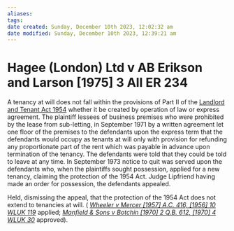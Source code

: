 ```yaml
---
aliases: 
tags: 
date created: Sunday, December 10th 2023, 12:02:32 am
date modified: Sunday, December 10th 2023, 12:39:21 am
---
```


# Hagee (London) Ltd v AB Erikson and Larson [1975] 3 All ER 234

A tenancy at will does not fall within the provisions of Part II of the [Landlord and Tenant Act 1954](https://uk.westlaw.com/Document/I609AB1B0E42311DAA7CF8F68F6EE57AB/View/FullText.html?originationContext=document&transitionType=DocumentItem&ppcid=0d8391a6c2054da4a27c964c172dca64&contextData=(sc.Default)) whether it be created by operation of law or express agreement. The plaintiff lessees of business premises who were prohibited by the lease from sub-letting, in September 1971 by a written agreement let one floor of the premises to the defendants upon the express term that the defendants would occupy as tenants at will only with provision for refunding any proportionate part of the rent which was payable in advance upon termination of the tenancy. The defendants were told that they could be told to leave at any time. In September 1973 notice to quit was served upon the defendants who, when the plaintiffs sought possession, applied for a new tenancy, claiming the protection of the 1954 Act. Judge Lipfriend having made an order for possession, the defendants appealed.

Held, dismissing the appeal, that the protection of the 1954 Act does not extend to tenancies at will. ( _[Wheeler v Mercer [1957] A.C. 416, [1956] 10 WLUK 119](https://uk.westlaw.com/Document/IF8C4C200E42811DA8FC2A0F0355337E9/View/FullText.html?originationContext=document&transitionType=DocumentItem&ppcid=0d8391a6c2054da4a27c964c172dca64&contextData=(sc.Default))_ applied; _[Manfield & Sons v Botchin [1970] 2 Q.B. 612, [1970] 4 WLUK 30](https://uk.westlaw.com/Document/IEDBAF100E42711DA8FC2A0F0355337E9/View/FullText.html?originationContext=document&transitionType=DocumentItem&ppcid=0d8391a6c2054da4a27c964c172dca64&contextData=(sc.Default))_ approved).
